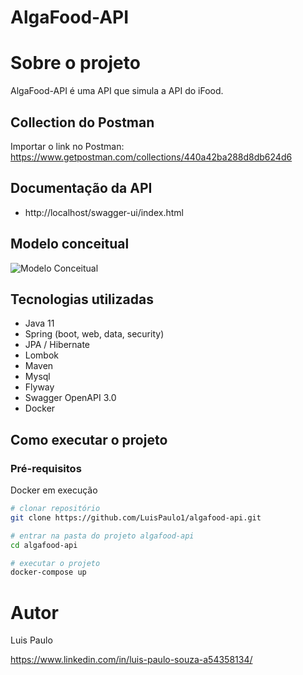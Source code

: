 # AlgaFood-API

# Sobre o projeto

AlgaFood-API é uma API que simula a API do iFood.

## Collection do Postman
Importar o link no Postman: https://www.getpostman.com/collections/440a42ba288d8db624d6
 
## Documentação da API
- http://localhost/swagger-ui/index.html

## Modelo conceitual
![Modelo Conceitual](https://github.com/LuisPaulo1/assets/blob/master/algafood/ESR-Diagrama-de-classes.png)

## Tecnologias utilizadas
- Java 11
- Spring (boot, web, data, security)
- JPA / Hibernate
- Lombok
- Maven
- Mysql
- Flyway
- Swagger OpenAPI 3.0
- Docker

## Como executar o projeto

### Pré-requisitos
Docker em execução

```bash
# clonar repositório
git clone https://github.com/LuisPaulo1/algafood-api.git

# entrar na pasta do projeto algafood-api
cd algafood-api

# executar o projeto
docker-compose up
```

# Autor

Luis Paulo

https://www.linkedin.com/in/luis-paulo-souza-a54358134/
